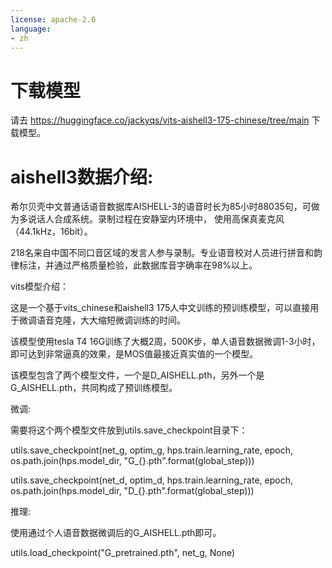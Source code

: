 ```yaml
---
license: apache-2.0
language:
- zh
---
```


# 下载模型

请去 https://huggingface.co/jackyqs/vits-aishell3-175-chinese/tree/main
下载模型。 


# aishell3数据介绍:

希尔贝壳中文普通话语音数据库AISHELL-3的语音时长为85小时88035句，可做为多说话人合成系统。录制过程在安静室内环境中， 使用高保真麦克风（44.1kHz，16bit）。

218名来自中国不同口音区域的发言人参与录制。专业语音校对人员进行拼音和韵律标注，并通过严格质量检验，此数据库音字确率在98%以上。

vits模型介绍：

这是一个基于vits_chinese和aishell3 175人中文训练的预训练模型，可以直接用于微调语音克隆，大大缩短微调训练的时间。

该模型使用tesla T4 16G训练了大概2周，500K步，单人语音数据微调1-3小时，即可达到非常逼真的效果，是MOS值最接近真实值的一个模型。

该模型包含了两个模型文件，一个是D_AISHELL.pth，另外一个是G_AISHELL.pth，共同构成了预训练模型。

微调:

需要将这个两个模型文件放到utils.save_checkpoint目录下：

utils.save_checkpoint(net_g, optim_g, hps.train.learning_rate, epoch, os.path.join(hps.model_dir, "G_{}.pth".format(global_step)))

utils.save_checkpoint(net_d, optim_d, hps.train.learning_rate, epoch, os.path.join(hps.model_dir, "D_{}.pth".format(global_step)))

推理:

使用通过个人语音数据微调后的G_AISHELL.pth即可。

utils.load_checkpoint("G_pretrained.pth", net_g, None)
